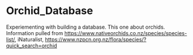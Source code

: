 # Orchid_Database
Experiementing with building a database. This one about orchids. Information pulled from https://www.nativeorchids.co.nz/species/species-list/, iNaturalist, https://www.nzpcn.org.nz/flora/species/?quick_search=orchid 
